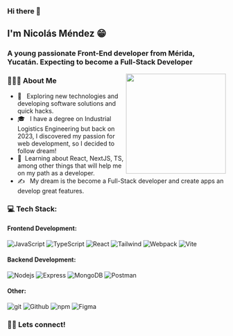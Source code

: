 ### Hi there 👋
<h2> I'm Nicolás Méndez 😁</h2>
<h3>A young passionate Front-End developer from Mérida, Yucatán. Expecting to become a Full-Stack Developer</h3>

<img align='right' src="https://media.giphy.com/media/M9gbBd9nbDrOTu1Mqx/giphy.gif" width="230">
<h3> 👨🏻‍💻 About Me </h3>

- 🤔 &nbsp; Exploring new technologies and developing software solutions and quick hacks.
- 🎓 &nbsp; I have a degree on Industrial Logistics Engineering but back on 2023, I discovered my passion for web development, so I decided to follow dream!
- 🌱 &nbsp;Learning about React, NextJS, TS, among other things that will help me on my path as a developer.
- ✍️ &nbsp; My dream is the become a Full-Stack developer and create apps an develop great features.

<h3 align="left">💻 Tech Stack:</h3>

<h4 align="left">Frontend Development: </h4>
<p>
  <img alt="JavaScript" src="https://img.shields.io/badge/-JavaScript-E5E600?style=flat-square&logo=javascript&logoColor=white" />
  <img alt="TypeScript" src="https://img.shields.io/badge/-TypeScript-007ACC?style=flat-square&logo=typescript&logoColor=white" />
  <img alt="React" src="https://img.shields.io/badge/-React-45b8d8?style=flat-square&logo=react&logoColor=white" />
  <img alt="Tailwind" src="https://img.shields.io/badge/-Tailwind-37BCF8?style=flat-square&logo=tailwindcss&logoColor=white" />
  <img alt="Webpack" src="https://img.shields.io/badge/-Webpack-569DC8?style=flat-square&logo=webpack&logoColor=white" />
  <img alt="Vite" src="https://img.shields.io/badge/-Vite-9763FE?style=flat-square&logo=vite&logoColor=white" />
</p>

<h4 align="left">Backend Development: </h4>
<p>
    <img alt="Nodejs" src="https://img.shields.io/badge/-Nodejs-43853d?style=flat-square&logo=Node.js&logoColor=white" />
    <img alt="Express" src="https://img.shields.io/badge/-Express-000000?style=flat-square&logo=express&logoColor=white" />
    <img alt="MongoDB" src="https://img.shields.io/badge/-MongoDB-13aa52?style=flat-square&logo=mongodb&logoColor=white" />
    <img alt="Postman" src="https://img.shields.io/badge/-Postman-FE6C37?style=flat-square&logo=postman&logoColor=white" />
</p>

<h4 align="left">Other: </h4>
<p>
  <img alt="git" src="https://img.shields.io/badge/-Git-F05032?style=flat-square&logo=git&logoColor=white" />
  <img alt="Github" src="https://img.shields.io/badge/-Github-000000?style=flat-square&logo=github&logoColor=white" />
  <img alt="npm" src="https://img.shields.io/badge/-NPM-CB3837?style=flat-square&logo=npm&logoColor=white" />
  <img alt="Figma" src="https://img.shields.io/badge/-Figma-EB4B1D?style=flat-square&logo=figma&logoColor=white" />
</p>

<h3> 🤝🏻 Lets connect! </h3>
<!-- <br>
<p align="center">
  <a href="https://www.linkedin.com/in/efrainsolissalinas/" target="_blank"><img alt="LinkedIn" src="https://img.shields.io/badge/linkedin-%230077B5.svg?&style=for-the-badge&logo=linkedin&logoColor=white" /></a>
 <a href="https://www.instagram.com/uriel139/" target="_blank"><img alt="Instagram" src="https://img.shields.io/badge/instagram-%23955158.svg?&style=for-the-badge&logo=instagram&logoColor=white" /></a>
 <a href="https://www.facebook.com/urielsoliss" target="_blank"><img alt="Facebook" src="https://img.shields.io/badge/facebook-%234267B2.svg?&style=for-the-badge&logo=facebook&logoColor=white" /></a>
 <a href="mailto:urielsolissalinas@gmail.com" target="_blank"><img alt="Gmail" src="https://img.shields.io/badge/gmail-%23FF0000.svg?&style=for-the-badge&logo=gmail&logoColor=white" /></a>
</p> -->

